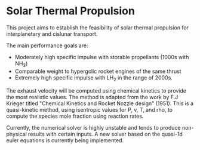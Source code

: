 # Solar Thermal Propulsion
This project aims to establish the feasibility of solar thermal propulsion for interplanetary and cislunar transport. 

The main performance goals are:
* Moderately high specific impulse with storable propellants (1000s with NH<sub>3</sub>)
* Comparable weight to hypergolic rocket engines of the same thrust
* Extremely high specific impulse with LH<sub>2</sub> in the range of 2000s.

The exhaust velocity will be computed using chemical kinetics to provide the most realistic values. The method is adapted from the work by F.J Krieger titled "Chemical Kinetics and Rocket Nozzle design" (1951). This is a quasi-kinetic method, using isentropic values for P, v, T, and rho, to compute the species mole fraction using reaction rates.

Currently, the numerical solver is highly unstable and tends to produce non-physical results with certain inputs. A new solver based on the quasi-1d euler equations is currently being implemented. 
